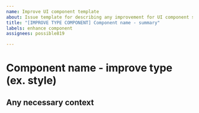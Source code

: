 ```yaml
---
name: Improve UI component template
about: Issue template for describing any improvement for UI component such as styling
title: "[IMPROVE TYPE COMPONENT] Component name - summary"
labels: enhance component
assignees: possible819

---
```


# Component name - improve type (ex. style)

## Any necessary context
